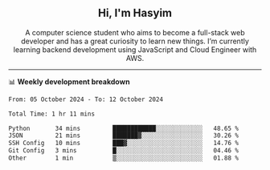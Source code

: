 <h2 align="center">Hi, I'm Hasyim</h2>

<p align="center">A computer science student who aims to become a full-stack web developer and has a great curiosity to learn new things. I’m currently learning backend development using JavaScript and Cloud Engineer with AWS.</p>

---

📊 **Weekly development breakdown**

<!--START_SECTION:waka-->

```txt
From: 05 October 2024 - To: 12 October 2024

Total Time: 1 hr 11 mins

Python       34 mins         ████████████░░░░░░░░░░░░░   48.65 %
JSON         21 mins         ███████▓░░░░░░░░░░░░░░░░░   30.26 %
SSH Config   10 mins         ███▓░░░░░░░░░░░░░░░░░░░░░   14.76 %
Git Config   3 mins          █░░░░░░░░░░░░░░░░░░░░░░░░   04.46 %
Other        1 min           ▒░░░░░░░░░░░░░░░░░░░░░░░░   01.88 %
```

<!--END_SECTION:waka-->

<!-- - You can reach me on **hasyim11c@gmail.com** -->
